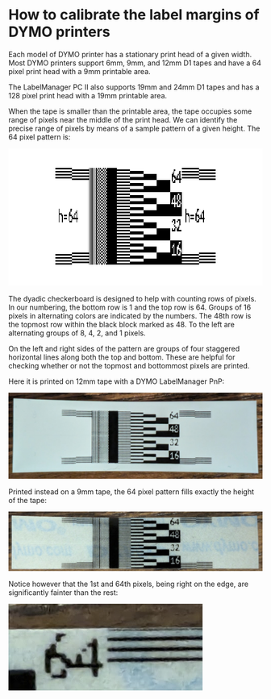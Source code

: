 # How to calibrate the label margins of DYMO printers

Each model of DYMO printer has a stationary print head of a given width.
Most DYMO printers support 6mm, 9mm, and 12mm D1 tapes
and have a 64 pixel print head with a 9mm printable area.

The LabelManager PC II also supports 19mm and 24mm D1 tapes
and has a 128 pixel print head with a 19mm printable area.

When the tape is smaller than the printable area, the tape occupies
some range of pixels near the middle of the print head.
We can identify the precise range of pixels by means of
a sample pattern of a given height.
The 64 pixel pattern is:

<!-- markdownlint-disable MD033 -->
<img src="sample-pattern-64.png" alt="64 pixel pattern"
style="width:909px;height:273px;image-rendering:pixelated">
<!-- markdownlint-enable MD033 -->

The dyadic checkerboard is designed to help with counting rows of pixels.
In our numbering, the bottom row is 1 and the top row is 64.
Groups of 16 pixels in alternating colors are indicated by the numbers.
The 48th row is the topmost row within the black block marked as 48.
To the left are alternating groups of 8, 4, 2, and 1 pixels.

On the left and right sides of the pattern are groups of four
staggered horizontal lines along both the top and bottom.
These are helpful for checking whether or not
the topmost and bottommost pixels are printed.

Here it is printed on 12mm tape with a DYMO LabelManager PnP:

![printed 64-pixel pattern 12mm tape](sample-pattern-64-12mm-labelwriter-pnp.png)

Printed instead on a 9mm tape, the 64 pixel pattern
fills exactly the height of the tape:

![printed 64-pixel pattern](sample-pattern-64-9mm-labelwriter-pnp.png)

Notice however that the 1st and 64th pixels, being right on the edge,
are significantly fainter than the rest:

![zoom of 64th pixel](sample-pattern-64-9mm-labelwriter-pnp-zoomed.png)
